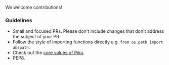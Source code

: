We welcome contributions!

### Guidelines

 * Small and focused PRs. Please don't include changes that don't address the subject of your PR.
 * Follow the style of importing functions directly e.g. `from os.path import abspath`.
 * Check out the [core values of Piku](../README.md#core-values).
 * PEP8.

